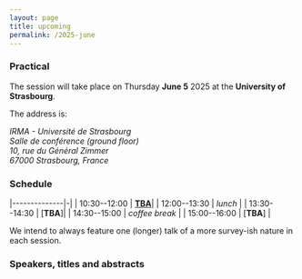 ```yaml
---
layout: page
title: upcoming
permalink: /2025-june
---
```


### Practical

The session will take place on Thursday **June 5** 2025 at the **University of Strasbourg**. 

The address is:
<address>
IRMA - Université de Strasbourg<br>
Salle de conférence (ground floor)<br>
10, rue du Général Zimmer<br>
67000 Strasbourg, France<br>
</address>


### Schedule

|--------------|-|
| 10:30--12:00 | [**TBA**](#)|
| 12:00--13:30 | _lunch_ |
| 13:30--14:30 | [**TBA**]|
| 14:30--15:00 | _coffee break_ |
| 15:00--16:00 | [**TBA**] |

We intend to always feature one (longer) talk of a more survey-ish nature in each session.

### Speakers, titles and abstracts



